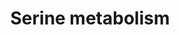 ---
annotations:
- id: DOID:0050724
  parent: genetic disease
  type: Disease Ontology
  value: PSPH deficiency
- id: PW:0001084
  parent: classic metabolic pathway
  type: Pathway Ontology
  value: serine metabolic pathway
- id: DOID:0050722
  parent: genetic disease
  type: Disease Ontology
  value: PHGDH deficiency
- id: DOID:0050723
  parent: genetic disease
  type: Disease Ontology
  value: PSAT deficiency
- id: DOID:655
  parent: genetic disease
  type: Disease Ontology
  value: inherited metabolic disorder
authors:
- Akutmon
- DeSl
- Khanspers
- Yasminomar
- Egonw
- Eweitz
- Fehrhart
- Finterly
communities:
- Lipids
- RareDiseases
- IEM
description: This pathway shows disorders related to serine metabolism. Disorders
  resulting from an enzyme defect are highlighted in pink. This pathway was inspired
  by Chapter 5 (ed. 4) from the book of Blau (ISBN 3642403360 (978-3642403361)), Fig.
  5.2.
last-edited: 2021-11-30
organisms:
- Homo sapiens
redirect_from:
- /index.php/Pathway:WP4688
- /instance/WP4688
revision: null
schema-jsonld:
- '@context': https://schema.org/
  '@id': https://wikipathways.github.io/pathways/WP4688.html
  '@type': Dataset
  creator:
    '@type': Organization
    name: WikiPathways
  description: This pathway shows disorders related to serine metabolism. Disorders
    resulting from an enzyme defect are highlighted in pink. This pathway was inspired
    by Chapter 5 (ed. 4) from the book of Blau (ISBN 3642403360 (978-3642403361)),
    Fig. 5.2.
  keywords:
  - (2R)-3-phosphoglycerate
  - 2-Ketoglutarate
  - 3-Phosphohydroxypyruvate
  - 3-Phosphoserine
  - D-Glyceraldehyde 3-phosphate
  - D-serine
  - DHF
  - DHFR
  - Glycine
  - H+
  - H2O
  - L-serine
  - Methylene-THF
  - Mg2+
  - NAD+
  - NADH
  - PHGDH
  - PLP
  - PSAT1
  - PSPH
  - Phosphatidylserine
  - Pi
  - SHMT1
  - SHMT2
  - SR
  - THF
  - TYMS
  - ceramides
  - dTMP
  - dUMP
  - glucose
  - glutamate
  - glycolysis
  - pyruvate
  - sphingolipids
  license: CC0
  name: Serine metabolism
seo: CreativeWork
title: Serine metabolism
wpid: WP4688
---